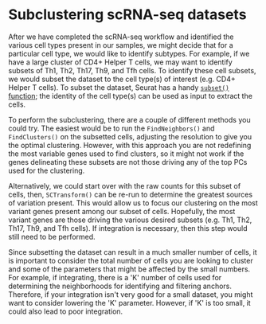 # Subclustering scRNA-seq datasets

After we have completed the scRNA-seq workflow and identified the various cell types present in our samples, we might decide that for a particular cell type, we would like to identify subtypes. For example, if we have a large cluster of CD4+ Helper T cells, we may want to identify subsets of Th1, Th2, Th17, Th9, and Tfh cells. To identify these cell subsets, we would subset the dataset to the cell type(s) of interest (e.g. CD4+ Helper T cells). To subset the dataset, Seurat has a handy [`subset()` function](https://rdrr.io/github/satijalab/seurat/man/subset.Seurat.html); the identity of the cell type(s) can be used as input to extract the cells. 

To perform the subclustering, there are a couple of different methods you could try. The easiest would be to run the `FindNeighbors()` and `FindClusters()` on the subsetted cells, adjusting the resolution to give you the optimal clustering. However, with this approach you are not redefining the most variable genes used to find clusters, so it might not work if the genes delineating these subsets are not those driving any of the top PCs used for the clustering.

Alternatively, we could start over with the raw counts for this subset of cells, then, `SCTransform()` can be re-run to determine the greatest sources of variation present. This would allow us to focus our clustering on the most variant genes present among our subset of cells. Hopefully, the most variant genes are those driving the various desired subsets (e.g. Th1, Th2, Th17, Th9, and Tfh cells). If integration is necessary, then this step would still need to be performed.

Since subsetting the dataset can result in a much smaller number of cells, it is important to consider the total number of cells you are looking to cluster and some of the parameters that might be affected by the small numbers. For example, if integrating, there is a 'K' number of cells used for determining the neighborhoods for identifying and filtering anchors. Therefore, if your integration isn't very good for a small dataset, you might want to consider lowering the 'K' parameter. However, if 'K' is too small, it could also lead to poor integration.
